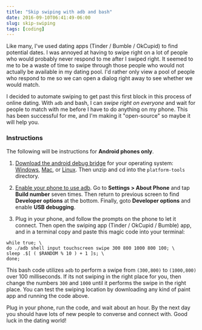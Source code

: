 ```yaml
---
title: "Skip swiping with adb and bash"
date: 2016-09-10T06:41:49-06:00
slug: skip-swiping
tags: [coding]
---
```


Like many, I've used dating apps (Tinder / Bumble / OkCupid) to find potential dates. I was annoyed at having to swipe right on a lot of people who would probably never respond to me after I swiped right. It seemed to me to be a waste of time to swipe through those people who would not actually be available in my dating pool. I'd rather only view a pool of people who respond to me so we can open a dialog right away to see whether we would match. 

I decided to automate swiping to get past this first block in this process of online dating. With `adb` and bash, I can *swipe right on everyone* and wait for people to match with me before I have to do anything on my phone. This has been successful for me, and I'm making it "open-source" so maybe it will help you.

### Instructions 

The following will be instructions for **Android phones only**.

1. [Download the android debug bridge](https://developer.android.com/studio/releases/platform-tools.html) for your operating system: [Windows](https://dl.google.com/android/repository/platform-tools-latest-windows.zip), [Mac](https://dl.google.com/android/repository/platform-tools-latest-darwin.zip), or [Linux](https://dl.google.com/android/repository/platform-tools-latest-linux.zip). Then unzip and cd into the `platform-tools` directory.

2. [Enable your phone to use adb](https://developer.android.com/studio/command-line/adb.html#Enabling). Go to **Settings > About Phone** and tap **Build number** seven times. Then return to previous screen to find  **Developer options** at the bottom. Finally, goto **Developer options** and enable **USB debugging**. 

3. Plug in your phone, and follow the prompts on the phone to let it connect. Then open the swiping app (Tinder / OkCupid / Bumble) app, and in a terminal copy and paste this magic code into your terminal:

```
while true; \
do ./adb shell input touchscreen swipe 300 800 1000 800 100; \
sleep .$[ ( $RANDOM % 10 ) + 1 ]s; \
done;
```

This bash code utilizes `adb` to perform a swipe from `(300,800)` to `(1000,800)` over 100 milliseconds. If its not swiping in the right place for you, then change the numbers `300` and `1000` until it performs the swipe in the right place. You can test the swiping location by downloading any kind of paint app and running the code above.

Plug in your phone, run the code, and wait about an hour. By the next day you should have lots of new people to converse and connect with. Good luck in the dating world!
